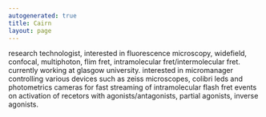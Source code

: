 ```yaml
---
autogenerated: true
title: Cairn
layout: page
---
```


research technologist, interested in fluorescence microscopy, widefield,
confocal, multiphoton, flim fret, intramolecular fret/intermolecular
fret. currently working at glasgow university. interested in
micromanager controlling various devices such as zeiss microscopes,
colibri leds and photometrics cameras for fast streaming of
intramolecular flash fret events on activation of recetors with
agonists/antagonists, partial agonists, inverse agonists.
